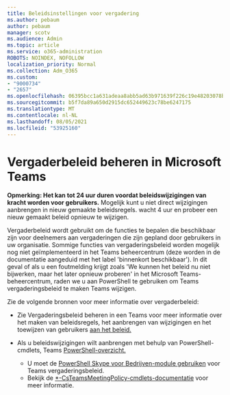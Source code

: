 ```yaml
---
title: Beleidsinstellingen voor vergadering
ms.author: pebaum
author: pebaum
manager: scotv
ms.audience: Admin
ms.topic: article
ms.service: o365-administration
ROBOTS: NOINDEX, NOFOLLOW
localization_priority: Normal
ms.collection: Adm_O365
ms.custom:
- "9000734"
- "2657"
ms.openlocfilehash: 06395bcc1a631adeaa8abb5ad63b971639f226c19e48203078ba1097d43a50f8
ms.sourcegitcommit: b5f7da89a650d2915dc652449623c78be6247175
ms.translationtype: MT
ms.contentlocale: nl-NL
ms.lasthandoff: 08/05/2021
ms.locfileid: "53925160"
---
```

# <a name="manage-meeting-policies-in-microsoft-teams"></a>Vergaderbeleid beheren in Microsoft Teams

**Opmerking: Het kan tot 24 uur duren voordat beleidswijzigingen van kracht worden voor gebruikers.** Mogelijk kunt u niet direct wijzigingen aanbrengen in nieuw gemaakte beleidsregels. wacht 4 uur en probeer een nieuw gemaakt beleid opnieuw te wijzigen.

Vergaderbeleid wordt gebruikt om de functies te bepalen die beschikbaar zijn voor deelnemers aan vergaderingen die zijn gepland door gebruikers in uw organisatie. Sommige functies van vergaderingsbeleid worden mogelijk nog niet geïmplementeerd in het Teams beheercentrum (deze worden in de documentatie aangeduid met het label 'binnenkort beschikbaar'). In dit geval of als u een foutmelding krijgt zoals 'We kunnen het beleid nu niet bijwerken, maar het later opnieuw proberen' in het Microsoft Teams-beheercentrum, raden we u aan PowerShell te gebruiken om Teams vergaderingsbeleid te maken Teams wijzigen. 

Zie de volgende bronnen voor meer informatie over vergaderbeleid:

- Zie Vergaderingsbeleid beheren in een Teams voor meer informatie over het maken van beleidsregels, het aanbrengen van wijzigingen en het toewijzen van gebruikers [aan het beleid.](https://docs.microsoft.com/microsoftteams/meeting-policies-in-teams)

- Als u beleidswijzigingen wilt aanbrengen met behulp van PowerShell-cmdlets, Teams [PowerShell-overzicht.](https://docs.microsoft.com/microsoftteams/teams-powershell-overview) 
    - U moet de [PowerShell Skype voor Bedrijven-module gebruiken](https://docs.microsoft.com/skypeforbusiness/set-up-your-computer-for-windows-powershell/download-and-install-the-skype-for-business-online-connector) voor Teams vergaderingsbeleid. 
    - Bekijk de [*-CsTeamsMeetingPolicy-cmdlets-documentatie](https://docs.microsoft.com/search/?search=CsTeamsMeetingPolicy&view=skype-ps) voor meer informatie.

